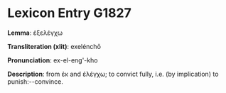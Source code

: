 # Lexicon Entry G1827

**Lemma**: ἐξελέγχω

**Transliteration (xlit)**: exelénchō

**Pronunciation**: ex-el-eng'-kho

**Description**:
from ἐκ and ἐλέγχω; to convict fully, i.e. (by implication) to punish:--convince.
